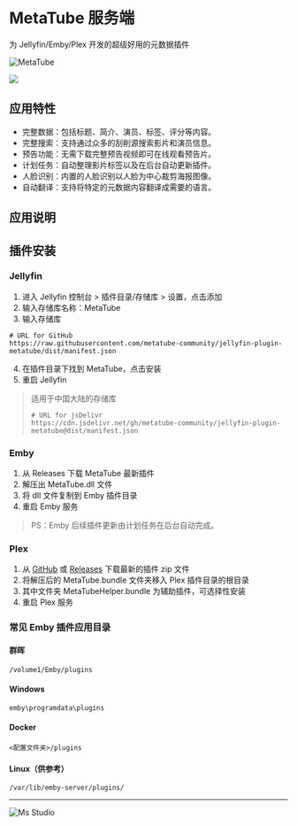 # MetaTube 服务端

为 Jellyfin/Emby/Plex 开发的超级好用的元数据插件

![MetaTube](https://file.lifebus.top/imgs/metatube.png)

![](https://img.shields.io/badge/%E6%96%B0%E7%96%86%E8%90%8C%E6%A3%AE%E8%BD%AF%E4%BB%B6%E5%BC%80%E5%8F%91%E5%B7%A5%E4%BD%9C%E5%AE%A4-%E6%8F%90%E4%BE%9B%E6%8A%80%E6%9C%AF%E6%94%AF%E6%8C%81-blue)

## 应用特性

+ 完整数据：包括标题、简介、演员、标签、评分等内容。
+ 完整搜索：支持通过众多的刮削源搜索影片和演员信息。
+ 预告功能：无需下载完整预告视频即可在线观看预告片。
+ 计划任务：自动整理影片标签以及在后台自动更新插件。
+ 人脸识别：内置的人脸识别以人脸为中心裁剪海报图像。
+ 自动翻译：支持将特定的元数据内容翻译成需要的语言。

## 应用说明

## 插件安装

### Jellyfin

1. 进入 Jellyfin 控制台 > 插件目录/存储库 > 设置，点击添加
2. 输入存储库名称：MetaTube
3. 输入存储库

```url
# URL for GitHub
https://raw.githubusercontent.com/metatube-community/jellyfin-plugin-metatube/dist/manifest.json
```

4. 在插件目录下找到 MetaTube，点击安装
5. 重启 Jellyfin

> 适用于中国大陆的存储库
>
> ```url
> # URL for jsDelivr
> https://cdn.jsdelivr.net/gh/metatube-community/jellyfin-plugin-metatube@dist/manifest.json
> ```

### Emby

1. 从 Releases 下载 MetaTube 最新插件
2. 解压出 MetaTube.dll 文件
3. 将 dll 文件复制到 Emby 插件目录
4. 重启 Emby 服务

> PS：Emby 后续插件更新由计划任务在后台自动完成。

### Plex

1. 从 [GitHub](https://github.com/metatube-community/metatube-plex-plugins/archive/refs/heads/main.zip)
   或 [Releases](https://github.com/metatube-community/metatube-plex-plugins/releases) 下载最新的插件
   zip 文件
2. 将解压后的 MetaTube.bundle 文件夹移入 Plex 插件目录的根目录
3. 其中文件夹 MetaTubeHelper.bundle 为辅助插件，可选择性安装
4. 重启 Plex 服务

### 常见 Emby 插件应用目录

#### 群晖

`/volume1/Emby/plugins`

#### Windows

`emby\programdata\plugins`

#### Docker

`<配置文件夹>/plugins`

#### Linux（供参考）

`/var/lib/emby-server/plugins/`

---

![Ms Studio](https://file.lifebus.top/imgs/ms_blank_001.png)
